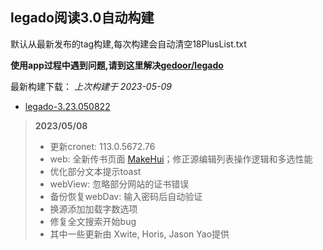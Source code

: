## legado阅读3.0自动构建

默认从最新发布的tag构建,每次构建会自动清空18PlusList.txt

**使用app过程中遇到问题,请到这里解决[gedoor/legado](https://github.com/gedoor/legado/issues)**

最新构建下载： *上次构建于 2023-05-09*

* [legado-3.23.050822](https://github.com/0x152a/legado-Build/releases/latest)

<!--start-->
> **2023/05/08**
> 
> * 更新cronet: 113.0.5672.76
> * web: 全新传书页面 [MakeHui](https://github.com/MakeHui)；修正源编辑列表操作逻辑和多选性能
> * 优化部分文本提示toast
> * webView: 忽略部分网站的证书错误
> * 备份恢复webDav: 输入密码后自动验证
> * 换源添加加载字数选项
> * 修复全文搜索开始bug
> * 其中一些更新由 Xwite, Horis, Jason Yao提供
<!--end-->

